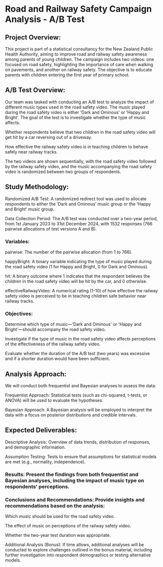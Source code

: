 # Road and Railway Safety Campaign Analysis - A/B Test
## Project Overview:
This project is part of a statistical consultancy for the New Zealand Public Health Authority, aiming to improve road and railway safety awareness among parents of young children. The campaign includes two videos: one focused on road safety, highlighting the importance of care when walking on pavements, and another on railway safety. The objective is to educate parents with children entering the first year of primary school.

## A/B Test Overview:
Our team was tasked with conducting an A/B test to analyze the impact of different music types used in the road safety video. The music played during the road safety video is either ‘Dark and Ominous’ or ‘Happy and Bright’. The goal of the test is to investigate whether the type of music affects:

Whether respondents believe that two children in the road safety video will get hit by a car reversing out of a driveway.

How effective the railway safety video is in teaching children to behave safely near railway tracks.

The two videos are shown sequentially, with the road safety video followed by the railway safety video, and the music accompanying the road safety video is randomized between two groups of respondents.

## Study Methodology:
Randomized A/B Test: A randomized redirect tool was used to allocate respondents to either the ‘Dark and Ominous’ music group or the ‘Happy and Bright’ music group.

Data Collection Period: The A/B test was conducted over a two-year period, from 1st January 2023 to 31st December 2024, with 1532 responses (766 pairwise allocations of test versions A and B).

### Variables:

pairwise: The number of the pairwise allocation (from 1 to 766).

happyBright: A binary variable indicating the type of music played during the road safety video (1 for Happy and Bright, 0 for Dark and Ominous).

hit: A binary outcome where 1 indicates that the respondent believes the children in the road safety video will be hit by the car, and 0 otherwise.

effectiveRailwayVideo: A numerical rating (1-10) of how effective the railway safety video is perceived to be in teaching children safe behavior near railway tracks.

### Objectives:
Determine which type of music—'Dark and Ominous' or 'Happy and Bright'—should accompany the road safety video.

Investigate if the type of music in the road safety video affects perceptions of the effectiveness of the railway safety video.

Evaluate whether the duration of the A/B test (two years) was excessive and if a shorter duration would have been sufficient.

## Analysis Approach:
We will conduct both frequentist and Bayesian analyses to assess the data:

Frequentist Approach: Statistical tests (such as chi-squared, t-tests, or ANOVA) will be used to evaluate the hypotheses.

Bayesian Approach: A Bayesian analysis will be employed to interpret the data with a focus on posterior distributions and credible intervals.

## Expected Deliverables:
Descriptive Analysis: Overview of data trends, distribution of responses, and demographic information.

Assumption Testing: Tests to ensure that assumptions for statistical models are met (e.g., normality, independence).

### Results: Present the findings from both frequentist and Bayesian analyses, including the impact of music type on respondents' perceptions.

### Conclusions and Recommendations: Provide insights and recommendations based on the analysis:

Which music should be used for the road safety video.

The effect of music on perceptions of the railway safety video.

Whether the two-year test duration was appropriate.

Additional Analysis (Bonus):
If time allows, additional analyses will be conducted to explore challenges outlined in the bonus material, including further investigation into respondent demographics or testing alternative models.
